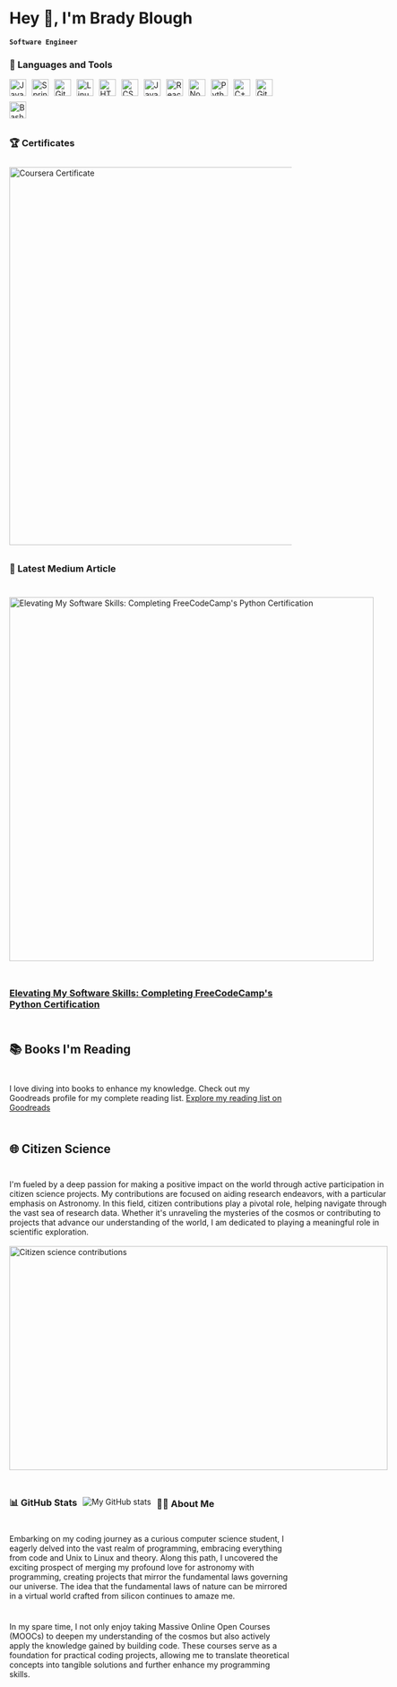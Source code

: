 # Hey 👋, I'm Brady Blough
**`Software Engineer`**

### 🧰 Languages and Tools

<div style="display: flex; flex-wrap: wrap; align-items: center; gap: 10px;">
  <div style="display: flex; flex-wrap: wrap; align-items: center; gap: 10px;">
  <img alt="Java" width="30px" src="https://cdn.jsdelivr.net/gh/devicons/devicon/icons/java/java-original.svg"/>
  <img alt="Spring" width="30px" src="https://cdn.jsdelivr.net/gh/devicons/devicon/icons/spring/spring-original.svg" />
  <img alt="Git" width="30px" src="https://cdn.jsdelivr.net/gh/devicons/devicon/icons/git/git-original.svg" />
  <img alt="Linux" width="30px" src="https://cdn.jsdelivr.net/gh/devicons/devicon/icons/linux/linux-original.svg" />
  <img alt="HTML" width="30px" src="https://cdn.jsdelivr.net/gh/devicons/devicon/icons/html5/html5-plain.svg" />
  <img alt="CSS" width="30px" src="https://cdn.jsdelivr.net/gh/devicons/devicon/icons/css3/css3-plain.svg" />
  <img alt="JavaScript" width="30px" src="https://cdn.jsdelivr.net/gh/devicons/devicon/icons/javascript/javascript-plain.svg" />
  <img alt="React" width="30px" src="https://cdn.jsdelivr.net/gh/devicons/devicon/icons/react/react-original.svg" />
  <img alt="NodeJS" width="30px" src="https://cdn.jsdelivr.net/gh/devicons/devicon/icons/nodejs/nodejs-original.svg" />
  <img alt="Python" width="30px" src="https://cdn.jsdelivr.net/gh/devicons/devicon/icons/python/python-plain.svg" />
  <img alt="C++" width="30px" src="https://cdn.jsdelivr.net/gh/devicons/devicon/icons/cplusplus/cplusplus-line.svg" />
  <img alt="GitHub" width="30px" src="https://cdn.jsdelivr.net/gh/devicons/devicon/icons/github/github-original.svg" />
  <img alt="Bash" width="30px" src="https://cdn.jsdelivr.net/gh/devicons/devicon/icons/bash/bash-original.svg" />
</div>

### 🏆 Certificates

<img src="https://i.postimg.cc/ZRyyFcq3/github-4.png" alt="Coursera Certificate" width="675">


### 🚀 Latest Medium Article 
<p align="left">
  <a href="https://medium.com/@bradyblough/elevating-my-software-skills-completing-freecodecamps-python-certification-c5f56ce1b2f5">
    <img src="https://i.postimg.cc/hjtnbgYR/1-TKXSm-O-vghw2-G5a-DRcf2-Ww.webp" alt="Elevating My Software Skills: Completing FreeCodeCamp's Python Certification" width="650">
  </a>
</p>
<h3 align="left"><a href="https://medium.com/@bradyblough/elevating-my-software-skills-completing-freecodecamps-python-certification-c5f56ce1b2f5">Elevating My Software Skills: Completing FreeCodeCamp's Python Certification</a></h3>

## 📚 Books I'm Reading
I love diving into books to enhance my knowledge. Check out my Goodreads profile for my complete reading list.
[Explore my reading list on Goodreads](https://www.goodreads.com/user/show/159425352-brady-blough)


## 🌐 Citizen Science
I'm fueled by a deep passion for making a positive impact on the world through active participation in citizen science projects. My contributions are focused on aiding research endeavors, with a particular emphasis on Astronomy. In this field, citizen contributions play a pivotal role, helping navigate through the vast sea of research data. Whether it's unraveling the mysteries of the cosmos or contributing to projects that advance our understanding of the world, I am dedicated to playing a meaningful role in scientific exploration.
<br>
<br>
<img src="https://i.postimg.cc/X7TYSCnN/Screenshot-2023-12-18-at-1-24-24-AM.png" alt="Citizen science contributions" width=675 height=400>



### 📊 GitHub Stats
![My GitHub stats](https://github-readme-stats.vercel.app/api?username=bradyblough&show_icons=true&theme=github_dark)

  <h3>👨‍💻 About Me </h3>
  
Embarking on my coding journey as a curious computer science student, I eagerly delved into the vast realm of programming, embracing everything from code and Unix to Linux and theory. Along this path, I uncovered the exciting prospect of merging my profound love for astronomy with programming, creating projects that mirror the fundamental laws governing our universe. The idea that the fundamental laws of nature can be mirrored in a virtual world crafted from silicon continues to amaze me.

In my spare time, I not only enjoy taking Massive Online Open Courses (MOOCs) to deepen my understanding of the cosmos but also actively apply the knowledge gained by building code. These courses serve as a foundation for practical coding projects, allowing me to translate theoretical concepts into tangible solutions and further enhance my programming skills.


